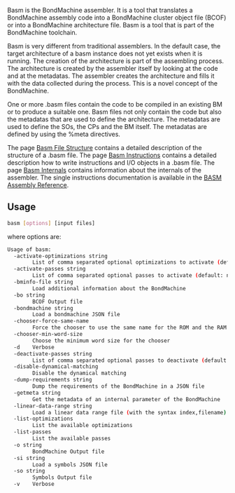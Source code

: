 Basm is the BondMachine assembler. It is a tool that translates a BondMachine assembly code into a BondMachine cluster object file (BCOF) or into a BondMachine architecture file. Basm is a tool that is part of the BondMachine toolchain.

Basm is very different from traditional assemblers. In the default case, the target architecture of a basm instance does not yet exists when it is running. The creation of the architecture is part of the assembling process. The architecture is created by the assembler itself by looking at the code and at the metadatas. The assembler creates the architecture and fills it with the data collected during the process.
 This is a novel concept of the BondMachine.

One or more .basm files contain the code to be compiled in an existing BM or to produce a suitable one. Basm files not only contain the code but also the metadatas that are used to define the architecture. The metadatas are used to define the SOs, the CPs and the BM itself. The metadatas are defined by using the %meta directives. 

The page [Basm File Structure](docbasmfile.md) contains a detailed description of the structure of a .basm file. The page [Basm Instructions](docinstructions.md) contains a detailed description how to write instructions and I/O objects in a .basm file. The page [Basm Internals](docinternals.md) contains information about the internals of the assembler. The single instructions documentation is available in the [BASM Assembly Reference](docs/docassemblyreference.md).

## __Usage__ ##

```bash
basm [options] [input files]
```

where options are:
```bash
Usage of basm:
  -activate-optimizations string
        List of comma separated optional optimizations to activate (default: none, everything: all)
  -activate-passes string
        List of comma separated optional passes to activate (default: none)
  -bminfo-file string
        Load additional information about the BondMachine
  -bo string
        BCOF Output file
  -bondmachine string
        Load a bondmachine JSON file
  -chooser-force-same-name
        Force the chooser to use the same name for the ROM and the RAM
  -chooser-min-word-size
        Choose the minimum word size for the chooser
  -d    Verbose
  -deactivate-passes string
        List of comma separated optional passes to deactivate (default: none)
  -disable-dynamical-matching
        Disable the dynamical matching
  -dump-requirements string
        Dump the requirements of the BondMachine in a JSON file
  -getmeta string
        Get the metadata of an internal parameter of the BondMachine
  -linear-data-range string
        Load a linear data range file (with the syntax index,filename)
  -list-optimizations
        List the available optimizations
  -list-passes
        List the available passes
  -o string
        BondMachine Output file
  -si string
        Load a symbols JSON file
  -so string
        Symbols Output file
  -v    Verbose
```